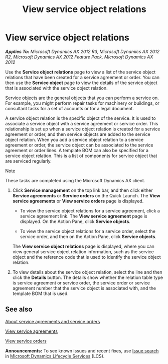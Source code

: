 ﻿---
title: View service object relations
TOCTitle: View service object relations
ms:assetid: ff78927b-6072-4fee-a9fc-8cc265b58a19
ms:mtpsurl: https://technet.microsoft.com/en-us/library/Hh299240(v=AX.60)
ms:contentKeyID: 36384346
ms.date: 04/18/2014
mtps_version: v=AX.60
f1_keywords:
- EPServiceObjectRelationInfo
- EPServiceObjectRelationList
---

# View service object relations 


_**Applies To:** Microsoft Dynamics AX 2012 R3, Microsoft Dynamics AX 2012 R2, Microsoft Dynamics AX 2012 Feature Pack, Microsoft Dynamics AX 2012_

Use the **Service object relations** page to view a list of the service object relations that have been created for a service agreement or order. You can then use the **Service object** page to view the details of the service object that is associated with the service object relation.

Service objects are the general objects that you can perform a service on. For example, you might perform repair tasks for machinery or buildings, or consultant tasks for a set of accounts or for a legal document.

A service object relation is the specific object of the service. It is used to associate a service object with a service agreement or service order. This relationship is set up when a service object relation is created for a service agreement or order, and then service objects are added to the service object relation. When you add a service object relation to a service agreement or order, the service object can be associated to the service agreement or order lines. A template BOM can also be specified for a service object relation. This is a list of components for service object that are serviced regularly.


> [!NOTE]
> <P>These tasks are completed using the Microsoft Dynamics AX client.</P>



1.  Click **Service management** on the top link bar, and then click either **Service agreements** or **Service orders** on the Quick Launch. The **View service agreements** or **View service orders** page is displayed.
    
      - To view the service object relations for a service agreement, click a service agreement link. The **View service agreement** page is displayed. On the Action Pane, click **Service objects**.
    
      - To view the service object relations for a service order, select the service order, and then on the Action Pane, click **Service objects**.
    
    The **View service object relations** page is displayed, where you can view general service object relation information, such as the service object and the reference code that is used to identify the service object relation.

2.  To view details about the service object relation, select the line and then click the **Details** button. The details show whether the relation table type is service agreement or service order, the service order or service agreement number that the service object is associated with, and the template BOM that is used.

## See also

[About service agreements and service orders](about-service-agreements-and-service-orders.md)

[View service agreements](view-service-agreements.md)

[View service orders](view-service-orders.md)

  
**Announcements:** To see known issues and recent fixes, use [Issue search](http://go.microsoft.com/fwlink/?linkid=389258) in [Microsoft Dynamics Lifecycle Services](http://go.microsoft.com/fwlink/?linkid=306505) (LCS).

